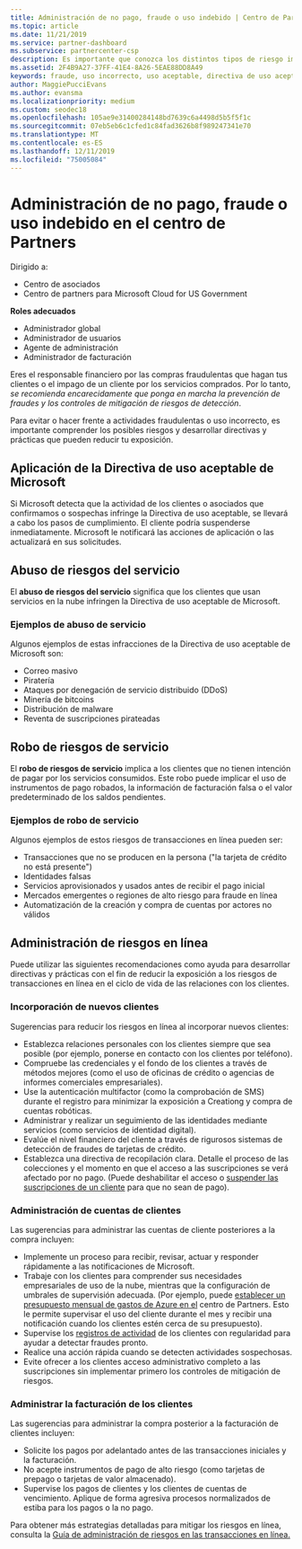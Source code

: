 ```yaml
---
title: Administración de no pago, fraude o uso indebido | Centro de Partners
ms.topic: article
ms.date: 11/21/2019
ms.service: partner-dashboard
ms.subservice: partnercenter-csp
description: Es importante que conozca los distintos tipos de riesgo implicados en las transacciones en línea y los procedimientos recomendados para administrar y mitigar estos riesgos.
ms.assetid: 2F4B9A27-37FF-41E4-8A26-5EAE88DD8A49
keywords: fraude, uso incorrecto, uso aceptable, directiva de uso aceptable, impago, el cliente no pagará la factura, riesgo en línea, robo de servicio, uso incorrecto de servicio, suspender una suscripción,
author: MaggiePucciEvans
ms.author: evansma
ms.localizationpriority: medium
ms.custom: seodec18
ms.openlocfilehash: 105ae9e31400284148bd7639c6a4498d5b5f5f1c
ms.sourcegitcommit: 07eb5eb6c1cfed1c84fad3626b8f989247341e70
ms.translationtype: MT
ms.contentlocale: es-ES
ms.lasthandoff: 12/11/2019
ms.locfileid: "75005084"
---
```

# <a name="managing-non-payment-fraud-or-misuse-in-partner-center"></a>Administración de no pago, fraude o uso indebido en el centro de Partners

Dirigido a:

- Centro de asociados
- Centro de partners para Microsoft Cloud for US Government

**Roles adecuados**
-   Administrador global
-   Administrador de usuarios
-   Agente de administración
-   Administrador de facturación

Eres el responsable financiero por las compras fraudulentas que hagan tus clientes o el impago de un cliente por los servicios comprados. Por lo tanto, *se recomienda encarecidamente que ponga en marcha la prevención de fraudes y los controles de mitigación de riesgos de detección*.

Para evitar o hacer frente a actividades fraudulentas o uso incorrecto, es importante comprender los posibles riesgos y desarrollar directivas y prácticas que pueden reducir tu exposición.

## <a name="enforcement-of-microsoft-acceptable-use-policy"></a>Aplicación de la Directiva de uso aceptable de Microsoft

Si Microsoft detecta que la actividad de los clientes o asociados que confirmamos o sospechas infringe la Directiva de uso aceptable, se llevará a cabo los pasos de cumplimiento. El cliente podría suspenderse inmediatamente. Microsoft le notificará las acciones de aplicación o las actualizará en sus solicitudes.

## <a name="abuse-of-service-risks"></a>Abuso de riesgos del servicio

El **abuso de riesgos del servicio** significa que los clientes que usan servicios en la nube infringen la Directiva de uso aceptable de Microsoft.

### <a name="examples-of-abuse-of-service"></a>Ejemplos de abuso de servicio

Algunos ejemplos de estas infracciones de la Directiva de uso aceptable de Microsoft son:

- Correo masivo
- Piratería
- Ataques por denegación de servicio distribuido (DDoS)
- Minería de bitcoins
- Distribución de malware
- Reventa de suscripciones pirateadas

## <a name="theft-of-service-risks"></a>Robo de riesgos de servicio

El **robo de riesgos de servicio** implica a los clientes que no tienen intención de pagar por los servicios consumidos. Este robo puede implicar el uso de instrumentos de pago robados, la información de facturación falsa o el valor predeterminado de los saldos pendientes.

### <a name="examples-of-service-theft"></a>Ejemplos de robo de servicio

Algunos ejemplos de estos riesgos de transacciones en línea pueden ser:

- Transacciones que no se producen en la persona ("la tarjeta de crédito no está presente")
- Identidades falsas
- Servicios aprovisionados y usados antes de recibir el pago inicial
- Mercados emergentes o regiones de alto riesgo para fraude en línea
- Automatización de la creación y compra de cuentas por actores no válidos

## <a name="managing-online-risk"></a>Administración de riesgos en línea

Puede utilizar las siguientes recomendaciones como ayuda para desarrollar directivas y prácticas con el fin de reducir la exposición a los riesgos de transacciones en línea en el ciclo de vida de las relaciones con los clientes.

### <a name="onboarding-new-customers"></a>Incorporación de nuevos clientes

Sugerencias para reducir los riesgos en línea al incorporar nuevos clientes:

- Establezca relaciones personales con los clientes siempre que sea posible (por ejemplo, ponerse en contacto con los clientes por teléfono).
- Compruebe las credenciales y el fondo de los clientes a través de métodos mejores (como el uso de oficinas de crédito o agencias de informes comerciales empresariales).
- Use la autenticación multifactor (como la comprobación de SMS) durante el registro para minimizar la exposición a Creationg y compra de cuentas robóticas.
- Administrar y realizar un seguimiento de las identidades mediante servicios (como servicios de identidad digital).
- Evalúe el nivel financiero del cliente a través de rigurosos sistemas de detección de fraudes de tarjetas de crédito.
- Establezca una directiva de recopilación clara. Detalle el proceso de las colecciones y el momento en que el acceso a las suscripciones se verá afectado por no pago. (Puede deshabilitar el acceso o [suspender las suscripciones de un cliente](suspend-a-subscription.md) para que no sean de pago).

### <a name="managing-customer-accounts"></a>Administración de cuentas de clientes

Las sugerencias para administrar las cuentas de cliente posteriores a la compra incluyen:

- Implemente un proceso para recibir, revisar, actuar y responder rápidamente a las notificaciones de Microsoft.
- Trabaje con los clientes para comprender sus necesidades empresariales de uso de la nube, mientras que la configuración de umbrales de supervisión adecuada. (Por ejemplo, puede [establecer un presupuesto mensual de gastos de Azure en el](set-an-azure-spending-budget-for-your-customers.md) centro de Partners. Esto le permite supervisar el uso del cliente durante el mes y recibir una notificación cuando los clientes estén cerca de su presupuesto).
- Supervise los [registros de actividad](activity-logs.md) de los clientes con regularidad para ayudar a detectar fraudes pronto.
- Realice una acción rápida cuando se detecten actividades sospechosas.
- Evite ofrecer a los clientes acceso administrativo completo a las suscripciones sin implementar primero los controles de mitigación de riesgos.

### <a name="managing-customer-billing"></a>Administrar la facturación de los clientes

Las sugerencias para administrar la compra posterior a la facturación de clientes incluyen:

- Solicite los pagos por adelantado antes de las transacciones iniciales y la facturación.
- No acepte instrumentos de pago de alto riesgo (como tarjetas de prepago o tarjetas de valor almacenado).
- Supervise los pagos de clientes y los clientes de cuentas de vencimiento. Aplique de forma agresiva procesos normalizados de estiba para los pagos o la no pago.

Para obtener más estrategias detalladas para mitigar los riesgos en línea, consulta la [Guía de administración de riesgos en las transacciones en línea.](https://assets.windowsphone.com/7d885238-e13b-4f10-a682-3d5adacd2859/CSP-PartnerRiskGuide-APSFinal_InvariantCulture_Default.zip)

